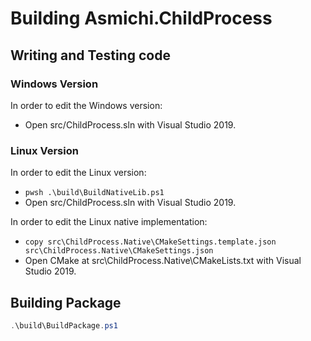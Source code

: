 # Building Asmichi.ChildProcess

## Writing and Testing code

### Windows Version

In order to edit the Windows version:

- Open src/ChildProcess.sln with Visual Studio 2019.

### Linux Version

In order to edit the Linux version:

- `pwsh .\build\BuildNativeLib.ps1`
- Open src/ChildProcess.sln with Visual Studio 2019.

In order to edit the Linux native implementation:

- `copy src\ChildProcess.Native\CMakeSettings.template.json src\ChildProcess.Native\CMakeSettings.json`
- Open CMake at src\ChildProcess.Native\CMakeLists.txt with Visual Studio 2019.

## Building Package

```powershell
.\build\BuildPackage.ps1
```
